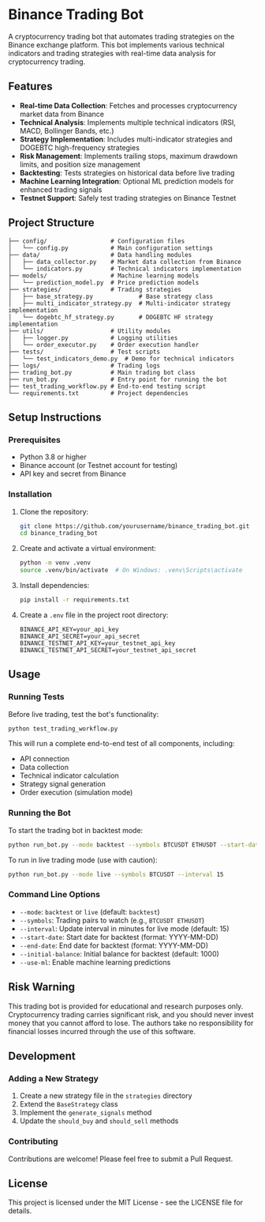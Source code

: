 # Binance Trading Bot

A cryptocurrency trading bot that automates trading strategies on the Binance exchange platform. This bot implements various technical indicators and trading strategies with real-time data analysis for cryptocurrency trading.

## Features

- **Real-time Data Collection**: Fetches and processes cryptocurrency market data from Binance
- **Technical Analysis**: Implements multiple technical indicators (RSI, MACD, Bollinger Bands, etc.)
- **Strategy Implementation**: Includes multi-indicator strategies and DOGEBTC high-frequency strategies
- **Risk Management**: Implements trailing stops, maximum drawdown limits, and position size management
- **Backtesting**: Tests strategies on historical data before live trading
- **Machine Learning Integration**: Optional ML prediction models for enhanced trading signals
- **Testnet Support**: Safely test trading strategies on Binance Testnet

## Project Structure

```
├── config/                  # Configuration files
│   └── config.py            # Main configuration settings
├── data/                    # Data handling modules
│   ├── data_collector.py    # Market data collection from Binance
│   └── indicators.py        # Technical indicators implementation
├── models/                  # Machine learning models
│   └── prediction_model.py  # Price prediction models
├── strategies/              # Trading strategies
│   ├── base_strategy.py             # Base strategy class
│   ├── multi_indicator_strategy.py  # Multi-indicator strategy implementation
│   └── dogebtc_hf_strategy.py       # DOGEBTC HF strategy implementation
├── utils/                   # Utility modules
│   ├── logger.py            # Logging utilities
│   └── order_executor.py    # Order execution handler
├── tests/                   # Test scripts
│   └── test_indicators_demo.py  # Demo for technical indicators
├── logs/                    # Trading logs
├── trading_bot.py           # Main trading bot class
├── run_bot.py               # Entry point for running the bot
├── test_trading_workflow.py # End-to-end testing script
└── requirements.txt         # Project dependencies
```

## Setup Instructions

### Prerequisites

- Python 3.8 or higher
- Binance account (or Testnet account for testing)
- API key and secret from Binance

### Installation

1. Clone the repository:
   ```bash
   git clone https://github.com/yourusername/binance_trading_bot.git
   cd binance_trading_bot
   ```

2. Create and activate a virtual environment:
   ```bash
   python -m venv .venv
   source .venv/bin/activate  # On Windows: .venv\Scripts\activate
   ```

3. Install dependencies:
   ```bash
   pip install -r requirements.txt
   ```

4. Create a `.env` file in the project root directory:
   ```
   BINANCE_API_KEY=your_api_key
   BINANCE_API_SECRET=your_api_secret
   BINANCE_TESTNET_API_KEY=your_testnet_api_key
   BINANCE_TESTNET_API_SECRET=your_testnet_api_secret
   ```

## Usage

### Running Tests

Before live trading, test the bot's functionality:

```bash
python test_trading_workflow.py
```

This will run a complete end-to-end test of all components, including:
- API connection
- Data collection
- Technical indicator calculation
- Strategy signal generation
- Order execution (simulation mode)

### Running the Bot

To start the trading bot in backtest mode:

```bash
python run_bot.py --mode backtest --symbols BTCUSDT ETHUSDT --start-date 2023-01-01
```

To run in live trading mode (use with caution):

```bash
python run_bot.py --mode live --symbols BTCUSDT --interval 15
```

### Command Line Options

- `--mode`: `backtest` or `live` (default: `backtest`)
- `--symbols`: Trading pairs to watch (e.g., `BTCUSDT ETHUSDT`)
- `--interval`: Update interval in minutes for live mode (default: 15)
- `--start-date`: Start date for backtest (format: YYYY-MM-DD)
- `--end-date`: End date for backtest (format: YYYY-MM-DD)
- `--initial-balance`: Initial balance for backtest (default: 1000)
- `--use-ml`: Enable machine learning predictions

## Risk Warning

This trading bot is provided for educational and research purposes only. Cryptocurrency trading carries significant risk, and you should never invest money that you cannot afford to lose. The authors take no responsibility for financial losses incurred through the use of this software.

## Development

### Adding a New Strategy

1. Create a new strategy file in the `strategies` directory
2. Extend the `BaseStrategy` class
3. Implement the `generate_signals` method
4. Update the `should_buy` and `should_sell` methods

### Contributing

Contributions are welcome! Please feel free to submit a Pull Request.

## License

This project is licensed under the MIT License - see the LICENSE file for details.

